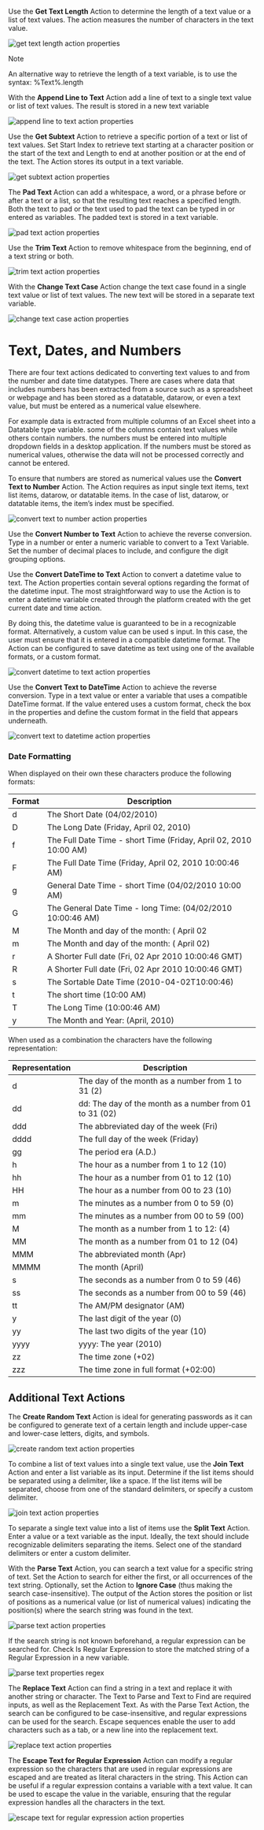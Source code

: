 Use the **Get Text Length** Action to determine the length of a text value or a list of text values. The action measures the number of characters in the text value.
 

![get text length action properties](..\media\get-text-length-action-properties.png)

> [!NOTE]
> An alternative way to retrieve the length of a text variable, is to use the syntax:
>%Text%.length

With the **Append Line to Text** Action add a line of text to a single text value or list of text values. The result is stored in a new text variable
 
![append line to text action properties](..\media\append-line-to-text-action-properties.png)

Use the **Get Subtext** Action to retrieve a specific portion of a text or list of text values. Set Start Index to retrieve text starting at a character position or the start of the text and Length to end at another position or at the end of the text. The Action stores its output in a text variable.
 

![get subtext action properties](..\media\get-subtext-action-properties.png)

The **Pad Text** Action can add a whitespace, a word, or a phrase before or after a text or a list, so that the resulting text reaches a specified length. Both the text to pad or the text used to pad the text can be typed in or entered as variables. The padded text is stored in a text variable.
 
![pad text action properties](..\media\pad-text-action-properties.png)


Use the **Trim Text** Action to remove whitespace from the beginning, end of a text string or both.
 
![trim text action properties](..\media\trim-text-action-properties.png)

With the **Change Text Case** Action change the text case found in a single text value or list of text values. The new text will be stored in a separate text variable.
 
![change text case action properties](..\media\change-text-case-action-properties.png)

# Text, Dates, and Numbers

There are four text actions dedicated to converting text values to and from the number and date time datatypes. There are cases where data that includes numbers has been extracted from a source such as a spreadsheet or webpage and has been stored as a datatable, datarow, or even a text value, but must be entered as a numerical value elsewhere. 

For example data is extracted from multiple columns of an Excel sheet into a Datatable type variable. some of the columns contain text values while others contain numbers. the numbers must be entered into multiple dropdown fields in a desktop application. If the numbers must be stored as numerical values, otherwise the data will not be processed correctly and cannot be entered.

To ensure that numbers are stored as numerical values use the **Convert Text to Number** Action. The Action requires as input single text items, text list items, datarow, or datatable items. In the case of list, datarow, or datatable items, the item’s index must be specified.
 
![convert text to number action properties](..\media\convert-text-to-number-action-properties.png)

Use the **Convert Number to Text** Action to achieve the reverse conversion. Type in a number or enter a numeric variable to convert to a Text Variable. Set the number of decimal places to include, and configure the digit grouping options.

Use the **Convert DateTime to Text** Action to convert a datetime value to text. The Action properties contain several options regarding the format of the datetime input. The most straightforward way to use the Action is to enter a datetime variable created through the platform created with the get current date and time action. 

By doing this, the datetime value is guaranteed to be in a recognizable format. Alternatively, a custom value can be used s input. In this case, the user must ensure that it is entered in a compatible datetime format. The Action can be configured to save datetime as text using one of the available formats, or a custom format.
 
![convert datetime to text action properties](..\media\convert-datetime-to-text-action-properties.png)

Use the **Convert Text to DateTime** Action to achieve the reverse conversion. Type in a text value or enter a variable that uses a compatible DateTime format. If the value entered uses a custom format, check the box in the properties and define the custom format in the field that appears underneath. 
 
![convert text to datetime action properties](..\media\convert-text-to-datetime-action-properties.png)

### Date Formatting
When displayed on their own these characters produce the following formats:

|Format |Description                                                       |  
|-------|------------------------------------------------------------------|
|d      |The Short Date (04/02/2010)                                       |  
|D      |The Long Date (Friday, April 02, 2010)                            |   
|f      |The Full Date Time - short Time (Friday, April 02, 2010 10:00 AM) |  
|F      |The Full Date Time (Friday, April 02, 2010 10:00:46 AM)           | 
|g      |General Date Time - short Time (04/02/2010 10:00 AM)              | 
|G      |The General Date Time - long Time: (04/02/2010 10:00:46 AM)       | 
|M      |The Month and day of the month: ( April 02                        | 
|m      |The Month and day of the month: ( April 02)                       | 
|r      |A Shorter Full date (Fri, 02 Apr 2010 10:00:46 GMT)               | 
|R      |A Shorter Full date (Fri, 02 Apr 2010 10:00:46 GMT)               | 
|s      |The Sortable Date Time (2010-04-02T10:00:46)                      | 
|t      |The short time (10:00 AM)                                         | 
|T      |The Long Time (10:00:46 AM)                                       | 
|y      |The Month and Year: (April, 2010)                                 | 
 
When used as a combination the characters have the following representation:

|Representation |Description                                             |  
|---------------|--------------------------------------------------------|
|d              |The day of the month as a number from 1 to 31 (2)       |  
|dd             |dd: The day of the month as a number from 01 to 31 (02) |   
|ddd            |The abbreviated day of the week (Fri)                   |  
|dddd           |The full day of the week (Friday)                       | 
|gg             |The period era (A.D.)                                   | 
|h              |The hour as a number from 1 to 12 (10)                  | 
|hh             |The hour as a number from 01 to 12 (10)                 | 
|HH             |The hour as a number from 00 to 23 (10)                 | 
|m              |The minutes as a number from 0 to 59 (0)                | 
|mm             |The minutes as a number from 00 to 59 (00)              | 
|M              |The month as a number from 1 to 12: (4)                 | 
|MM             |The month as a number from 01 to 12 (04)                | 
|MMM            |The abbreviated month (Apr)                             | 
|MMMM           |The month (April)                                       | 
|s              |The seconds as a number from 0 to 59 (46)               | 
|ss             |The seconds as a number from 00 to 59 (46)              | 
|tt             |The AM/PM designator (AM)                               | 
|y              |The last digit of the year (0)                          | 
|yy             |The last two digits of the year (10)                    | 
|yyyy           |yyyy: The year (2010)                                   | 
|zz             |The time zone (+02)                                     | 
|zzz            |The time zone in full format (+02:00)                   | 


## Additional Text Actions
The **Create Random Text** Action is ideal for generating passwords as it can be configured to generate text of a certain length and include upper-case and lower-case letters, digits, and symbols.
 
![create random text action properties](..\media\create-random-text-action-properties.png)

To combine a list of text values into a single text value, use the **Join Text** Action and enter a list variable as its input. Determine if the list items should be separated using a delimiter, like a space. If the list items will be separated, choose from one of the standard delimiters, or specify a custom delimiter.
 
![join text action properties](..\media\join-text-action-properties.png)

To separate a single text value into a list of items use the **Split Text** Action. Enter a value or a text variable as the input. Ideally, the text should include recognizable delimiters separating the items. Select one of the standard delimiters or enter a custom delimiter.

With the **Parse Text** Action, you can search a text value for a specific string of text. Set the Action to search for either the first, or all occurrences of the text string. Optionally, set the Action to **Ignore Case** (thus making the search case-insensitive). The output of the Action stores the position or list of positions as a numerical value (or list of numerical values) indicating the position(s) where the search string was found in the text.
 
![parse text action properties](..\media\parse-text-action-properties.png)

If the search string is not known beforehand, a regular expression can be searched for. Check Is Regular Expression to store the matched string of a Regular Expression in a new variable.
 
![parse text properties regex](..\media\parse-text-properties-regex.png)


The **Replace Text** Action can find a string in a text and replace it with another string or character. The Text to Parse and Text to Find are required inputs, as well as the Replacement Text. As with the Parse Text Action, the search can be configured to be case-insensitive, and regular expressions can be used for the search. Escape sequences enable the user to add characters such as a tab, or a new line into the replacement text.
 
![replace text action properties](..\media\replace-text-action-properties.png)

The **Escape Text for Regular Expression** Action can modify a regular expression so the characters that are used in regular expressions are escaped and are treated as literal characters in the string. This Action can be useful if a regular expression contains a variable with a text value. It can be used to escape the value in the variable, ensuring that the regular expression handles all the characters in the text.
 
![escape text for regular expression action properties](..\media\escape-text-for-regular-expression-action-properties.png)